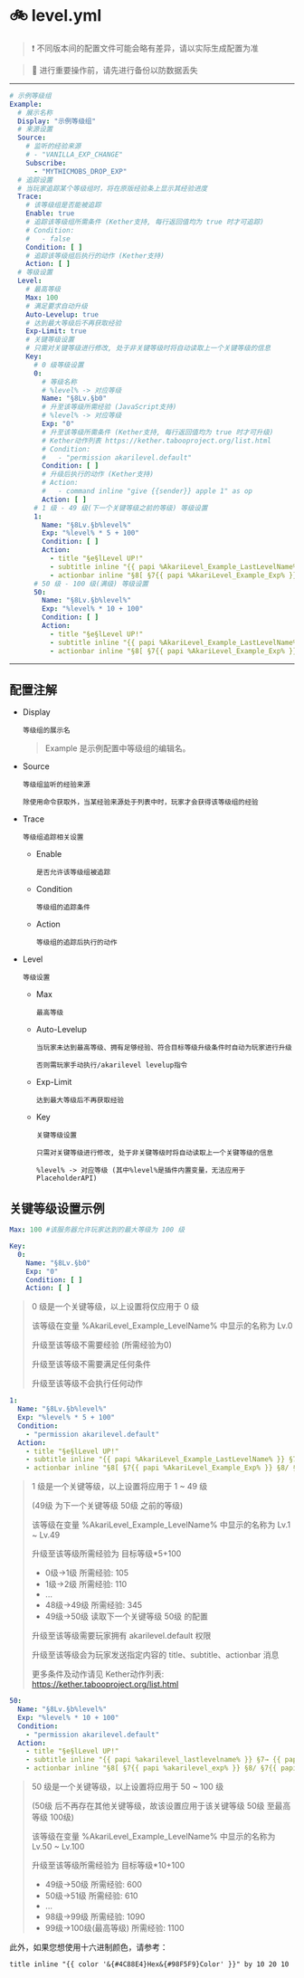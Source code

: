 # 🚲 level.yml

> ❗ 不同版本间的配置文件可能会略有差异，请以实际生成配置为准

> 🚫 进行重要操作前，请先进行备份以防数据丢失

---

``` yaml
# 示例等级组
Example:
  # 展示名称
  Display: "示例等级组"
  # 来源设置
  Source:
    # 监听的经验来源
    # - "VANILLA_EXP_CHANGE"
    Subscribe:
      - "MYTHICMOBS_DROP_EXP"
  # 追踪设置
  # 当玩家追踪某个等级组时，将在原版经验条上显示其经验进度
  Trace:
    # 该等级组是否能被追踪
    Enable: true
    # 追踪该等级组所需条件 (Kether支持, 每行返回值均为 true 时才可追踪)
    # Condition:
    #   - false
    Condition: [ ]
    # 追踪该等级组后执行的动作 (Kether支持)
    Action: [ ]
  # 等级设置
  Level:
    # 最高等级
    Max: 100
    # 满足要求自动升级
    Auto-Levelup: true
    # 达到最大等级后不再获取经验
    Exp-Limit: true
    # 关键等级设置
    # 只需对关键等级进行修改, 处于非关键等级时将自动读取上一个关键等级的信息
    Key:
      # 0 级等级设置
      0:
        # 等级名称
        # %level% -> 对应等级
        Name: "§8Lv.§b0"
        # 升至该等级所需经验 (JavaScript支持)
        # %level% -> 对应等级
        Exp: "0"
        # 升至该等级所需条件 (Kether支持, 每行返回值均为 true 时才可升级)
        # Kether动作列表 https://kether.tabooproject.org/list.html
        # Condition:
        #   - "permission akarilevel.default"
        Condition: [ ]
        # 升级后执行的动作 (Kether支持)
        # Action:
        #   - command inline "give {{sender}} apple 1" as op
        Action: [ ]
      # 1 级 - 49 级(下一个关键等级之前的等级) 等级设置
      1:
        Name: "§8Lv.§b%level%"
        Exp: "%level% * 5 + 100"
        Condition: [ ]
        Action:
          - title "§e§lLevel UP!"
          - subtitle inline "{{ papi %AkariLevel_Example_LastLevelName% }} §7→ {{ papi %AkariLevel_Example_LevelName% }}" by 10 20 10
          - actionbar inline "§8[ §7{{ papi %AkariLevel_Example_Exp% }} §8/ §7{{ papi %AkariLevel_Example_NextLevelExp% }} §8]"
      # 50 级 - 100 级(满级) 等级设置
      50:
        Name: "§8Lv.§b%level%"
        Exp: "%level% * 10 + 100"
        Condition: [ ]
        Action:
          - title "§e§lLevel UP!"
          - subtitle inline "{{ papi %AkariLevel_Example_LastLevelName% }} §7→ {{ papi %AkariLevel_Example_LevelName% }}" by 10 20 10
          - actionbar inline "§8[ §7{{ papi %AkariLevel_Example_Exp% }} §8/ §7{{ papi %AkariLevel_Example_NextLevelExp% }} §8]"
```

---

## 配置注解

- Display

  `等级组的展示名`

  > Example 是示例配置中等级组的编辑名。

- Source

  `等级组监听的经验来源`

  `除使用命令获取外，当某经验来源处于列表中时，玩家才会获得该等级组的经验`


- Trace

  `等级组追踪相关设置`

    - Enable

      `是否允许该等级组被追踪`

    - Condition

      `等级组的追踪条件`

    - Action

      `等级组的追踪后执行的动作`

- Level

  `等级设置`

    - Max

      `最高等级`

    - Auto-Levelup

      `当玩家未达到最高等级、拥有足够经验、符合目标等级升级条件时自动为玩家进行升级`

      `否则需玩家手动执行/akarilevel levelup指令`

    - Exp-Limit

      `达到最大等级后不再获取经验`

    - Key

      `关键等级设置`

      `只需对关键等级进行修改, 处于非关键等级时将自动读取上一个关键等级的信息`

      `%level% -> 对应等级 (其中%level%是插件内置变量，无法应用于PlaceholderAPI)`

## 关键等级设置示例

``` yaml 
Max: 100 #该服务器允许玩家达到的最大等级为 100 级
```

``` yaml
Key:
  0:
    Name: "§8Lv.§b0"
    Exp: "0"
    Condition: [ ]
    Action: [ ]
```

> 0 级是一个关键等级，以上设置将仅应用于 0 级
>
> 该等级在变量 %AkariLevel_Example_LevelName% 中显示的名称为 Lv.0
>
> 升级至该等级不需要经验 (所需经验为0)
>
> 升级至该等级不需要满足任何条件
>
> 升级至该等级不会执行任何动作

``` yaml
1:
  Name: "§8Lv.§b%level%"
  Exp: "%level% * 5 + 100"
  Condition:
    - "permission akarilevel.default"
  Action:
    - title "§e§lLevel UP!"
    - subtitle inline "{{ papi %AkariLevel_Example_LastLevelName% }} §7→ {{ papi %AkariLevel_Example_LevelName% }}" by 10 20 10
    - actionbar inline "§8[ §7{{ papi %AkariLevel_Example_Exp% }} §8/ §7{{ papi %AkariLevel_Example_NextLevelExp% }} §8]"
```

> 1 级是一个关键等级，以上设置将应用于 1 ~ 49 级
>
>(49级 为下一个关键等级 50级 之前的等级)
>
>该等级在变量 %AkariLevel_Example_LevelName% 中显示的名称为 Lv.1 ~ Lv.49
>
>升级至该等级所需经验为 目标等级*5+100
> - 0级→1级 所需经验: 105
> - 1级→2级 所需经验: 110
> - ...
> - 48级→49级 所需经验: 345
> - 49级→50级 读取下一个关键等级 50级 的配置
>
> 升级至该等级需要玩家拥有 akarilevel.default 权限
>
> 升级至该等级会为玩家发送指定内容的 title、subtitle、actionbar 消息
>
> 更多条件及动作请见 Kether动作列表: https://kether.tabooproject.org/list.html

``` yaml
50:
  Name: "§8Lv.§b%level%"
  Exp: "%level% * 10 + 100"
  Condition:
    - "permission akarilevel.default"
  Action:
    - title "§e§lLevel UP!"
    - subtitle inline "{{ papi %akarilevel_lastlevelname% }} §7→ {{ papi %akarilevel_levelname% }}" by 10 20 10
    - actionbar inline "§8[ §7{{ papi %akarilevel_exp% }} §8/ §7{{ papi %akarilevel_nextlevelexp% }} §8]"
```

> 50 级是一个关键等级，以上设置将应用于 50 ~ 100 级
>
>(50级 后不再存在其他关键等级，故该设置应用于该关键等级 50级 至最高等级 100级)
>
>该等级在变量 %AkariLevel_Example_LevelName% 中显示的名称为 Lv.50 ~ Lv.100
>
>升级至该等级所需经验为 目标等级*10+100
> - 49级→50级 所需经验: 600
> - 50级→51级 所需经验: 610
> - ...
> - 98级→99级 所需经验: 1090
> - 99级→100级(最高等级) 所需经验: 1100

此外，如果您想使用十六进制颜色，请参考：

```
title inline "{{ color '&{#4C88E4}Hex&{#98F5F9}Color' }}" by 10 20 10
```
